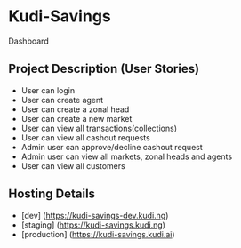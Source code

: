 # Kudi-Savings

Dashboard 

## Project Description (User Stories)

- User can login
- User can create agent
- User can create a zonal head 
- User can create a new market
- User can view all transactions(collections)
- User can view all cashout requests
- Admin user can approve/decline cashout request
- Admin user can view all markets, zonal heads and agents
- User can view all customers



## Hosting Details

- [dev] (https://kudi-savings-dev.kudi.ng)
- [staging] (https://kudi-savings.kudi.ng)
- [production] (https://kudi-savings.kudi.ai)

